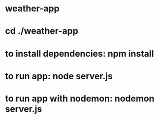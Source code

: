 # weather-app
# cd ./weather-app
# to install dependencies: npm install
# to run app: node server.js
# to run app with nodemon: nodemon server.js
